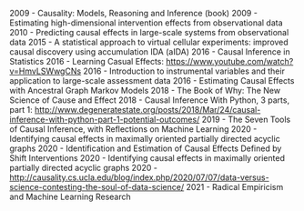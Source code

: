 2009 - Causality: Models, Reasoning and Inference (book)
2009 - Estimating high-dimensional intervention effects from observational data
2010 - Predicting causal effects in large-scale systems from observational data
2015 - A statistical approach to virtual cellular experiments: improved causal discovery using accumulation IDA (aIDA)
2016 - Causal Inference in Statistics
2016 - Learning Casual Effects: https://www.youtube.com/watch?v=HmvLSWwgCNs
2016 - Introduction to instrumental variables and their application to large-scale assessment data
2016 - Estimating Causal Effects with Ancestral Graph Markov Models
2018 - The Book of Why: The New Science of Cause and Effect
2018 - Causal Inference With Python, 3 parts, part 1: http://www.degeneratestate.org/posts/2018/Mar/24/causal-inference-with-python-part-1-potential-outcomes/
2019 - The Seven Tools of Causal Inference, with Reflections on Machine Learning
2020 - Identifying causal effects in maximally oriented partially directed acyclic graphs
2020 - Identification and Estimation of Causal Effects Defined by Shift Interventions
2020 - Identifying causal effects in maximally oriented partially directed acyclic graphs
2020 - http://causality.cs.ucla.edu/blog/index.php/2020/07/07/data-versus-science-contesting-the-soul-of-data-science/
2021 - Radical Empiricism and Machine Learning Research